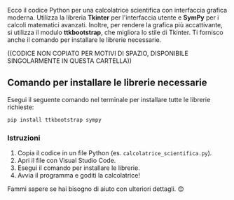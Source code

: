 Ecco il codice Python per una calcolatrice scientifica con interfaccia grafica moderna. Utilizza la libreria **Tkinter** per l'interfaccia utente e **SymPy** per i calcoli matematici avanzati. Inoltre, per rendere la grafica più accattivante, si utilizza il modulo **ttkbootstrap**, che migliora lo stile di Tkinter. Ti fornisco anche il comando per installare le librerie necessarie.

((CODICE NON COPIATO PER MOTIVI DI SPAZIO, DISPONIBILE SINGOLARMENTE IN QUESTA CARTELLA))

## Comando per installare le librerie necessarie
Esegui il seguente comando nel terminale per installare tutte le librerie richieste:

```bash
pip install ttkbootstrap sympy
```

### Istruzioni
1. Copia il codice in un file Python (es. `calcolatrice_scientifica.py`).
2. Apri il file con Visual Studio Code.
3. Esegui il comando per installare le librerie.
4. Avvia il programma e goditi la calcolatrice!

Fammi sapere se hai bisogno di aiuto con ulteriori dettagli. 😊

